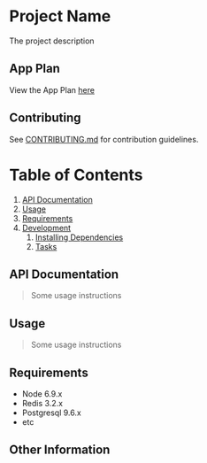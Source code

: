 # Project Name

The project description

## App Plan

View the App Plan [here](https://docs.google.com/document/d/1QuTJCe3SbAThJPpVXHxTcarT7Jzlsx_VOK6vQbj3jpo/edit#)


## Contributing

See [CONTRIBUTING.md](CONTRIBUTING.md) for contribution guidelines.

# Table of Contents

1. [API Documentation](#documentation)
1. [Usage](#Usage)
1. [Requirements](#requirements)
1. [Development](#development)
    1. [Installing Dependencies](#installing-dependencies)
    1. [Tasks](#tasks)

## API Documentation
> Some usage instructions

## Usage
> Some usage instructions

## Requirements

- Node 6.9.x
- Redis 3.2.x
- Postgresql 9.6.x
- etc

## Other Information





